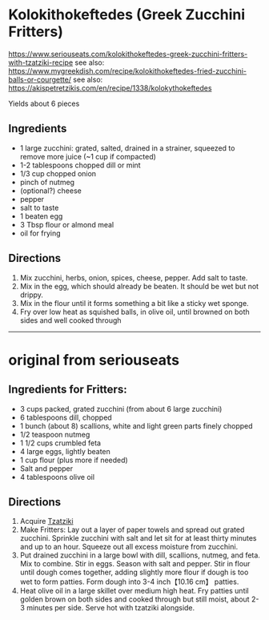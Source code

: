 # Kolokithokeftedes (Greek Zucchini Fritters)

https://www.seriouseats.com/kolokithokeftedes-greek-zucchini-fritters-with-tzatziki-recipe
see also: https://www.mygreekdish.com/recipe/kolokithokeftedes-fried-zucchini-balls-or-courgette/
see also: https://akispetretzikis.com/en/recipe/1338/kolokythokeftedes


Yields about 6 pieces

## Ingredients

* 1 large zucchini: grated, salted, drained in a strainer, squeezed to remove more juice (~1 cup if compacted)
* 1-2 tablespoons chopped dill or mint
* 1/3 cup chopped onion
* pinch of nutmeg
* (optional?) cheese
* pepper
* salt to taste
* 1 beaten egg
* 3 Tbsp flour or almond meal
* oil for frying

## Directions

1. Mix zucchini, herbs, onion, spices, cheese, pepper. Add salt to taste.
2. Mix in the egg, which should already be beaten. It should be wet but not drippy.
3. Mix in the flour until it forms something a bit like a sticky wet sponge.
4. Fry over low heat as squished balls, in olive oil, until browned on both sides and well cooked through

---

# original from seriouseats

## Ingredients for Fritters:

* 3 cups packed, grated zucchini (from about 6 large zucchini)
* 6 tablespoons dill, chopped
* 1 bunch (about 8) scallions, white and light green parts finely chopped
* 1/2 teaspoon nutmeg
* 1 1/2 cups crumbled feta
* 4 large eggs, lightly beaten
* 1 cup flour (plus more if needed)
* Salt and pepper
* 4 tablespoons olive oil

## Directions

1. Acquire [Tzatziki](tzatziki.md)
2. Make Fritters: Lay out a layer of paper towels and spread out grated zucchini. Sprinkle zucchini with salt and let
   sit for at least thirty minutes and up to an hour. Squeeze out all excess moisture from zucchini.
3. Put drained zucchini in a large bowl with dill, scallions, nutmeg, and feta. Mix to combine. Stir in eggs. Season
   with salt and pepper. Stir in flour until dough comes together, adding slightly more flour if dough is too wet to
   form patties. Form dough into 3-4 inch【10.16 cm】 patties.
5. Heat olive oil in a large skillet over medium high heat. Fry patties until golden brown on both sides and cooked
   through but still moist, about 2-3 minutes per side. Serve hot with tzatziki alongside.
